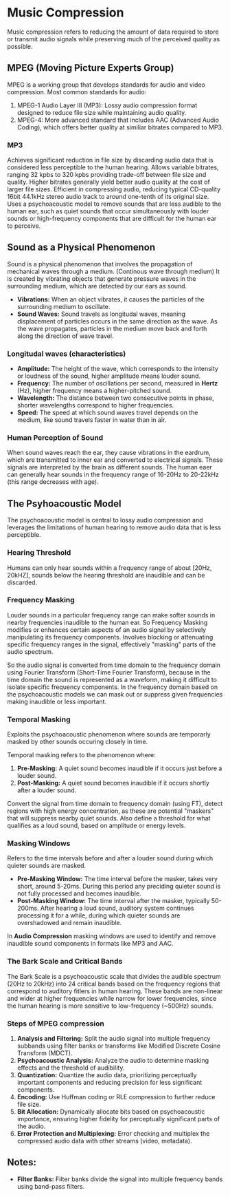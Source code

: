 # Music Compression
Music compression refers to reducing the amount of data required to store or transmit audio signals while preserving much of the perceived quality as possible.

## MPEG (Moving Picture Experts Group)
MPEG is a working group that develops standards for audio and video compression. Most common standards for audio:
1. MPEG-1 Audio Layer III (MP3): Lossy audio compression format designed to reduce file size while maintaining audio quality.
2. MPEG-4: More advanced standard that includes AAC (Advanced Audio Coding), which offers better quality at similiar bitrates compared to MP3.

### MP3
Achieves significant reduction in file size by discarding audio data that is considered less perceptible to the human hearing. Allows variable bitrates, ranging 32 kpbs to 320 kpbs providing trade-off between file size and quality. Higher bitrates generally yield better audio quality at the cost of larger file sizes. Efficient in compressing audio, reducing typical CD-quality 16bit 44.1kHz stereo audio track to around one-tenth of its original size. Uses a psychoacoustic model to remove sounds that are less audible to the human ear, such as quiet sounds that occur simultaneously with louder sounds or high-frequency components that are difficult for the human ear to perceive.

## Sound as a Physical Phenomenon
Sound is a physical phenomenon that involves the propagation of mechanical waves through a medium. (Continous wave through medium) It is created by vibrating objects that generate pressure waves in the surrounding medium, which are detected by our ears as sound.
- **Vibrations:** When an object vibrates, it causes the particles of the surrounding medium to oscillate.
- **Sound Waves:** Sound travels as longitudal waves, meaning displacement of particles occurs in the same direction as the wave. As the wave propagates, particles in the medium move back and forth along the direction of wave travel.

### Longitudal waves (characteristics)
- **Amplitude:** The height of the wave, which corresponds to the intensity or loudness of the sound, higher amplitude means louder sound.
- **Frequency:** The number of oscillations per second, measured in **Hertz** (Hz), higher frequency means a higher-pitched sound.
- **Wavelength:** The distance between two consecutive points in phase, shorter wavelengths correspond to higher frequencies.
- **Speed:** The speed at which sound waves travel depends on the medium, like sound travels faster in water than in air.

### Human Perception of Sound
When sound waves reach the ear, they cause vibrations in the eardrum, which are transmitted to inner ear and converted to electrical signals. These signals are interpreted by the brain as different sounds. The human eaer can generally hear sounds in the frequency range of 16-20Hz to 20-22kHz (this range decreases with age).

## The Psyhoacoustic Model
The psychoacoustic model is central to lossy audio compression and leverages the limitations of human hearing to remove audio data that is less perceptible.

### Hearing Threshold
Humans can only hear sounds within a frequency range of about [20Hz, 20kHZ], sounds below the hearing threshold are inaudible and can be discarded.

### Frequency Masking
Louder sounds in a particular frequency range can make softer sounds in nearby frequencies inaudible to the human ear. So Frequency Masking modifies or enhances certain aspects of an audio signal by selectively manipulating its frequency components. Involves blocking or attenuating specific frequency ranges in the signal, effectively "masking" parts of the audio spectrum.

So the audio signal is converted from time domain to the frequency domain using Fourier Transform (Short-Time Fourier Transform), because in the time domain the sound is represented as a waveform, making it difficult to isolate specific frequency components. In the frequency domain based on the psychoacoustic models we can mask out or suppress given frequencies making inaudible or less important.

### Temporal Masking
Exploits the psychoacoustic phenomenon where sounds are temporarly masked by other sounds occuring closely in time.

Temporal masking refers to the phenomenon where:
1. **Pre-Masking:** A quiet sound becomes inaudible if it occurs just before a louder sound.
2. **Post-Masking:** A quiet sound becomes inaudible if it occurs shortly after a louder sound.

Convert the signal from time domain to frequency domain (using FT), detect regions with high energy concentration, as these are potential "maskers" that will suppress nearby quiet sounds. Also define a threshold for what qualifies as a loud sound, based on amplitude or energy levels.

### Masking Windows
Refers to the time intervals before and after a louder sound during which quieter sounds are masked.

- **Pre-Masking Window:** The time interval before the masker, takes very short, around 5-20ms. During this period any preciding quieter sound is not fully processed and becomes inaudible.
- **Post-Masking Window:** The time interval after the masker, typically 50-200ms. After hearing a loud sound, auditory system continues processing it for a while, during which quieter sounds are overshadowed and remain inaudible.

In **Audio Compression** masking windows are used to identify and remove inaudible sound components in formats like MP3 and AAC.

### The Bark Scale and Critical Bands
The Bark Scale is a psychoacoustic scale that divides the audible spectrum (20Hz to 20kHz) into 24 critical bands based on the frequency regions that correspond to auditory fitlers in human hearing. These bands are non-linear and wider at higher frequencies while narrow for lower frequencies, since the human hearing is more sensitive to low-frequency (~500Hz) sounds.

### Steps of MPEG compression
1. **Analysis and Filtering:** Split the audio signal into multiple frequency subbands using filter banks or transforms like Modified Discrete Cosine Transform (MDCT).
2. **Psychoacoustic Analysis:** Analyze the audio to determine masking effects and the threshold of audibility.
3. **Quantization:** Quantize the audio data, prioritizing perceptually important components and reducing precision for less significant components.
4. **Encoding:** Use Huffman coding or RLE compression to further reduce file size.
5. **Bit Allocation:** Dynamically allocate bits based on psychoacoustic importance, ensuring higher fidelity for perceptually significant parts of the audio.
6. **Error Protection and Multiplexing:** Error checking and multiplex the compressed audio data with other streams (video, metadata).

## Notes:
- **Filter Banks:** Filter banks divide the signal into multiple frequency bands using band-pass filters.
